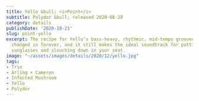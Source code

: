 ```yaml
---
title: Yello &bull; <i>Point</i>
subtitle: Polydor &bull; released 2020-08-28
category: details
publishDate: '2020-10-21'
slug: point-yello
excerpt: The recipe for Yello’s bass-heavy, rhythmic, mid-tempo groovecake has not
  changed in forever, and it still makes the ideal soundtrack for putting on your
  sunglasses and slouching down in your seat.
image: "~/assets/images/details/2020/12/yello.jpg"
tags:
- Trio
- Arling + Cameron
- Infected Mushroom
- Yello
- Polydor
---
```


